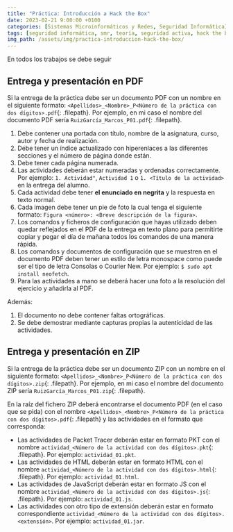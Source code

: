 ```yaml
---
title: "Práctica: Introducción a Hack the Box"
date: 2023-02-21 9:00:00 +0100
categories: [Sistemas Microinformáticos y Redes, Seguridad Informática]
tags: [seguridad informática, smr, teoría, seguridad activa, hack the box]
img_path: /assets/img/practica-introduccion-hack-the-box/
---
```


En todos los trabajos se debe seguir 

## Entrega y presentación en PDF

Si la entrega de la práctica debe ser un documento PDF con un nombre en el siguiente formato: `<Apellidos>_<Nombre>_P<Número de la práctica con dos dígitos>.pdf`{: .filepath}. Por ejemplo, en mi caso el nombre del documento PDF sería `RuizGarcía_Marcos_P01.pdf`{: .filepath}.

1. Debe contener una portada con título, nombre de la asignatura, curso, autor y fecha de realización.
1. Debe tener un índice actualizado con hiperenlaces a las diferentes secciones y el número de página donde están.
1. Debe tener cada página numerada.
1. Las actividades deberán estar numeradas y ordenadas correctamente. Por ejemplo: `1. Actividad"`, `Actividad 1` o `1. <Título de la actividad>` en la entrega del alumno.
1. Cada actividad debe tener **el enunciado en negrita** y la respuesta en texto normal.
1. Cada imagen debe tener un pie de foto la cual tenga el siguiente formato: `Figura <número>: <Breve descripción de la figura>`.
1. Los comandos y ficheros de configuración que hayas utilizado deben quedar reflejados en el PDF de la entrega en texto plano para permitirte copiar y pegar el día de mañana todos los comandos de una manera rápida.
1. Los comandos y documentos de configuración que se muestren en el documento PDF deben tener un estilo de letra monospace como puede ser el tipo de letra Consolas o Courier New. Por ejemplo: `$ sudo apt install neofetch`.
1. Para las actividades a mano se deberá hacer una foto a la resolución del ejercicio y añadirla al PDF.

Además:

1. El documento no debe contener faltas ortográficas.
1. Se debe demostrar mediante capturas propias la autenticidad de las actividades.

## Entrega y presentación en ZIP

Si la entrega de la práctica debe ser un documento ZIP con un nombre en el siguiente formato: `<Apellidos>_<Nombre>_P<Número de la práctica con dos dígitos>.zip`{: .filepath}. Por ejemplo, en mi caso el nombre del documento ZIP sería `RuizGarcía_Marcos_P01.zip`{: .filepath}.

En la raíz del fichero ZIP deberá encontrarse el documento PDF (en el caso que se pida) con el nombre `<Apellidos>_<Nombre>_P<Número de la práctica con dos dígitos>.pdf`{: .filepath} y las actividades en el formato que corresponda:

- Las actividades de Packet Tracer deberán estar en formato PKT con el nombre `actividad_<Número de la actividad con dos dígitos>.pkt`{: .filepath}. Por ejemplo: `actividad_01.pkt`.
- Las actividades de HTML deberán estar en formato HTML con el nombre `actividad_<Número de la actividad con dos dígitos>.html`{: .filepath}. Por ejemplo: `actividad_01.html`.
- Las actividades de JavaScript deberán estar en formato JS con el nombre `actividad_<Número de la actividad con dos dígitos>.js`{: .filepath}. Por ejemplo: `actividad_01.js`.
- Las actividades con otro tipo de extensión deberán estar en formato correspondiente `actividad_<Número de la actividad con dos dígitos>.<extensión>`. Por ejemplo: `actividad_01.jar`.